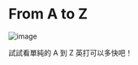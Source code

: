 # From A to Z
![image](https://user-images.githubusercontent.com/69808055/201519681-e81d92de-f648-49fb-a2e7-c1d6b7c977b2.png)

試試看單純的 A 到 Z 英打可以多快吧！
